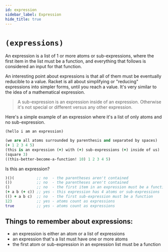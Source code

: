 ```yaml
---
id: expression
sidebar_label: Expression
hide_title: true
---
```


# `(expressions)`

An expression is a list of 1 or more atoms or sub-expressions, where the first
item in the list must be a function, and everything that follows is considered
an input for that function. 

An interesting point about expressions is that all of them must be eventually 
reducible to a value. Racket is all about simplifying or "reducing" expressions
into simpler forms, until you reach a value. It's very similar to the idea of a
mathematical expression.

> A sub-expression is an expression inside of an expression. Otherwise it's not
> special or different versus any other expression.

Here's a simple example of an expression where it's a list of only atoms and no
sub-expression.

``` clojure
(hello i am an expression)
```

``` clojure
(we are all atoms surrounded by parenthesis and separated by spaces)
(+ 1 2 3 4 5)
(this is an expression (+) with (+) sub-expressions (+) inside of us)
(square 3)
((this-better-become-a-function! 10) 1 2 3 4 5)
```

Is this an expression?

``` clojure
)()(          ;; no  - the parentheses aren't contained
())           ;; no  - the parentheses aren't contained
()            ;; no  - the first item in an expression must be a function
(+ a b (+ c)) ;; yes - this expression has 4 atoms or sub-expressions
(() + a b c)  ;; no  - the first sub-expression must be a function
123           ;; yes - atoms count as expressions
true          ;; yes - atoms count as expressions
```

## Things to remember about expressions:

- an expression is either an atom or a list of expressions
- an expression that's a list must have one or more atoms
- the first atom or sub-expression in an expression list must be a function
